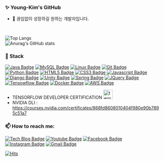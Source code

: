 ### ✨ Young-Kim's GitHub 
<!--
**kimyk0120/kimyk0120** is a ✨ _special_ ✨ repository because its `README.md` (this file) appears on your GitHub profile.

Here are some ideas to get you started:

- 🔭 I’m currently working on ...
- 🌱 I’m currently learning ...
- 👯 I’m looking to collaborate on ...
- 🤔 I’m looking for help with ...
- 💬 Ask me about ...
- 📫 How to reach me: ...
- 😄 Pronouns: ...
- ⚡ Fun fact: ...
-->

<!--
<div align=center>
-->

- 🔭 끊임없이 성장하길 원하는 개발자입니다.

</br>

![Top Langs](https://github-readme-stats.vercel.app/api/top-langs/?username=kimyk0120&layout=compact&theme=blue-green)  
![Anurag's GitHub stats](https://github-readme-stats.vercel.app/api?username=kimyk0120&show_icons=true&theme=onedark)  



### 🌱 Stack


<!-- 
배지 :: https://shields.io/
아이콘 :: https://simpleicons.org/
-->

[![Java Badge](https://img.shields.io/badge/-Java-%23007396?style=flat-square&logo=Java&logoColor=white)](https://devdocs.programmers.co.kr/references/java/docs/api/index.html?overview-summary.html) [![MySQL Badge](https://img.shields.io/badge/-MySQL-%234479A1?style=flat-square&logo=MySQL&logoColor=white)](https://dev.mysql.com/doc/) [![Linux Badge](https://img.shields.io/badge/-Linux-yellow?style=flat-square&logo=Linux&logoColor=white)](https://help.ubuntu.com/) [![Git Badge](https://img.shields.io/badge/-Git-%23F05032?style=flat-square&logo=Git&logoColor=white)](https://git-scm.com/doc) [![Python Badge](https://img.shields.io/badge/-Python-3776AB?style=flat-square&logo=Python&logoColor=white)]() [![HTML5 Badge](https://img.shields.io/badge/-HTML5-E34F26?style=flat-square&logo=HTML5&logoColor=white)]() [![CSS3 Badge](https://img.shields.io/badge/-CSS3-1572B6?style=flat-square&logo=CSS3&logoColor=white)]() [![Javascript Badge](https://img.shields.io/badge/-Javascript-F7DF1E?style=flat-square&logo=Javascript&logoColor=white)]() [![Django Badge](https://img.shields.io/badge/-Django-092E20?style=flat-square&logo=Django&logoColor=white)]() [![Unity Badge](https://img.shields.io/badge/-Unity-FFFFFF?style=flat-square&logo=Unity&logoColor=black)]() [![Spring Badge](https://img.shields.io/badge/-Spring-6DB33F?style=flat-square&logo=Spring&logoColor=black)]() [![JQuery Badge](https://img.shields.io/badge/-JQuery-0769AD?style=flat-square&logo=JQuery&logoColor=black)]() [![Tensowflow Badge](https://img.shields.io/badge/-TensorFlow-FF6F00?style=flat-square&logo=TensorFlow&logoColor=white)]()  [![Docker Badge](https://img.shields.io/badge/-Docker-2496ED?style=flat-square&logo=Docker&logoColor=white)]() [![AWS Badge](https://img.shields.io/badge/-AWS-232F3E?style=flat-square&logo=amazonaws&logoColor=white)]()

- TENSORFLOW DEVELOPER CERTIFICATION  <img width="30" alt="tensorflow_certification" src="https://api.accredible.com/v1/frontend/credential_website_embed_image/badge/33704914">
- NVIDIA DLI : https://courses.nvidia.com/certificates/868fd8608010404f980e90b7895c51a7



### 📫 How to reach me:
[![Tech Blog Badge](http://img.shields.io/badge/-Tech%20blog-black?style=flat-square&logo=github&link=https://kimyk0120.github.io/)](https://kimyk0120.github.io/) 
[![Youtube Badge](https://img.shields.io/badge/Youtube-ff0000?style=flat-square&logo=youtube&link=https://www.youtube.com/channel/UCWU6U1NYobmaVaPGmXNAETA)](https://www.youtube.com/channel/UCWU6U1NYobmaVaPGmXNAETA) 
[![Facebook Badge](https://img.shields.io/badge/-Facebook-1877f2?style=flat-square&logo=facebook&logoColor=white&link=https://www.facebook.com/youngkwangk2)](https://www.facebook.com/youngkwangk2) 
[![Instagram Badge](https://img.shields.io/badge/-Instagram-dd2a7b?style=flat-square&logo=instagram&logoColor=white&link=https://www.instagram.com/kimyk0120/)](https://www.instagram.com/kimyk0120/) 
[![Gmail Badge](https://img.shields.io/badge/-Gmail-d14836?style=flat-square&logo=Gmail&logoColor=white&link=mailto:kimyk0120@gmail.com)](mailto:kimyk0120@gmail.com)</br>



[![Hits](https://hits.seeyoufarm.com/api/count/incr/badge.svg?url=https%3A%2F%2Fgithub.com%2Fkimyk0120&count_bg=%2379C83D&title_bg=%23555555&icon=&icon_color=%23E7E7E7&title=hits&edge_flat=false)](https://hits.seeyoufarm.com)



  
<!--   ![](https://api.accredible.com/v1/frontend/credential_website_embed_image/badge/33704914) -->


<!--

</div>
-->

